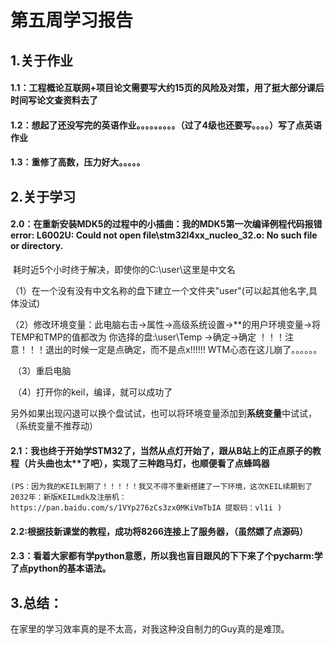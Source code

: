 # 第五周学习报告

## 1.关于作业

#### 1.1：工程概论互联网+项目论文需要写大约15页的风险及对策，用了挺大部分课后时间写论文查资料去了

#### 1.2：想起了还没写完的英语作业。。。。。。。。。（过了4级也还要写。。。。）写了点英语作业

#### 1.3：重修了高数，压力好大。。。。。

## 2.关于学习

#### 2.0：在重新安装MDK5的过程中的小插曲：我的MDK5第一次编译例程代码报错error: L6002U: Could not open file\stm32l4xx_nucleo_32.o: No such file or directory.

​	耗时近5个小时终于解决，即使你的C:\user\这里是中文名

​	（1）在一个没有没有中文名称的盘下建立一个文件夹"user"(可以起其他名字,具体没试)

​	（2）修改环境变量：此电脑右击->属性->高级系统设置->**的用户环境变量->将TEMP和TMP的值都改为 你选择的盘:\user\Temp ->确定->确定        ！！！注意！！！退出的时候一定是点确定，而不是点x!!!!!!  WTM心态在这儿崩了。。。。。。

​	（3）重启电脑

​	（4）打开你的keil，编译，就可以成功了

​        另外如果出现闪退可以换个盘试试，也可以将环境变量添加到**系统变量**中试试，（系统变量不推荐动）

#### 2.1：我也终于开始学STM32了，当然从点灯开始了，跟从B站上的正点原子的教程（片头曲也太**了吧），实现了三种跑马灯，也顺便看了点蜂鸣器

    (PS：因为我的KEIL到期了！！！！！我又不得不重新搭建了一下环境，这次KEIL续期到了2032年：新版KEILmdk及注册机：https://pan.baidu.com/s/1VYp276zCs3zx0MKiVmTbIA 提取码：vl1i )
#### 2.2:根据技新课堂的教程，成功将8266连接上了服务器，（虽然嫖了点源码）

#### 2.3：看着大家都有学python意愿，所以我也盲目跟风的下下来了个pycharm:学了点python的基本语法。

## 3.总结：

在家里的学习效率真的是不太高，对我这种没自制力的Guy真的是难顶。



